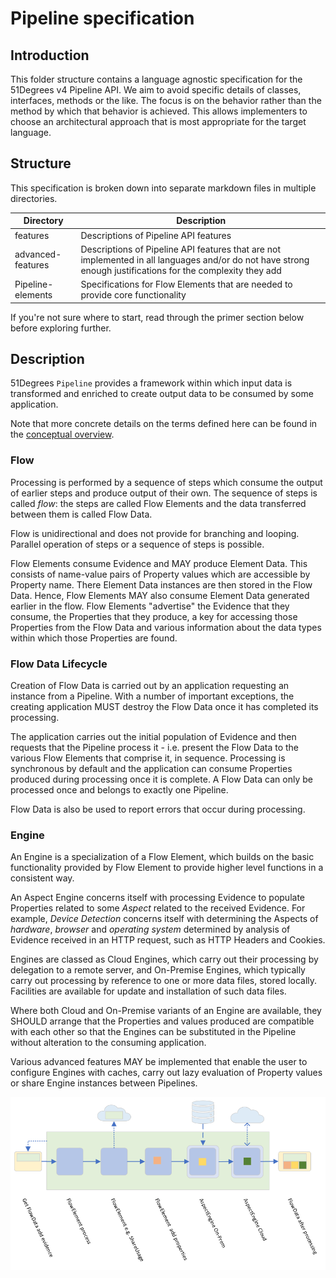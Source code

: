 # Pipeline specification

## Introduction

This folder structure contains a language agnostic specification for the 51Degrees
v4 Pipeline API.
We aim to avoid specific details of classes, interfaces, methods or the like. The
focus is on the behavior rather than the method by which that behavior is achieved.
This allows implementers to choose an architectural approach that is most appropriate
for the target language.

## Structure

This specification is broken down into separate markdown files in multiple directories.

| Directory | Description |
|---|---|
| features | Descriptions of Pipeline API features |
| advanced-features | Descriptions of Pipeline API features that are not implemented in all languages and/or do not have strong enough justifications for the complexity they add |
| Pipeline-elements | Specifications for Flow Elements that are needed to provide core functionality  |

If you're not sure where to start, read through the primer section below before
exploring further.

## Description

51Degrees `Pipeline` provides a framework within which input data is transformed
and enriched to create output data to be consumed by some application.

Note that more concrete details on the terms defined here can be found in the
[conceptual overview](conceptual-overview.md).

### Flow

Processing is performed by a sequence of steps which consume the
output of earlier steps and produce output of their own. The sequence of
steps is called *flow*: the steps are called Flow Elements and the data
transferred between them is called Flow Data.

Flow is unidirectional and does not provide for branching and looping. Parallel
operation of steps or a sequence of steps is possible.

Flow Elements consume Evidence and MAY produce Element Data. This consists
of name-value pairs of Property values which are accessible by Property name.
There Element Data instances are then stored in the Flow Data. Hence, Flow
Elements MAY also consume Element Data generated earlier in the flow.
Flow Elements "advertise" the Evidence that they consume, the Properties that
they produce, a key for accessing those Properties from the Flow Data and various
information about the data types within which those Properties are found.

### Flow Data Lifecycle

Creation of Flow Data is carried out by an application requesting an instance
from a Pipeline. With a number of important exceptions, the creating
application MUST destroy the Flow Data once it has completed its processing.

The application carries out the initial population of Evidence
and then requests that the Pipeline process it - i.e. present the Flow Data
to the various Flow Elements that comprise it, in sequence. Processing is
synchronous by default and the application can consume Properties produced
during processing once it is complete. A Flow Data can only be processed
once and belongs to exactly one Pipeline.

Flow Data is also be used to report errors that occur during processing.

### Engine

An Engine is a specialization of a Flow Element, which builds on the basic
functionality provided by Flow Element to provide higher level functions
in a consistent way.

An Aspect Engine concerns itself with processing Evidence to populate
Properties related to some *Aspect* related to the received Evidence. For example,
*Device Detection* concerns itself with determining the Aspects of *hardware*,
*browser* and *operating system* determined by analysis of Evidence received
in an HTTP request, such as HTTP Headers and Cookies.

Engines are classed as Cloud Engines, which carry out their processing
by delegation to a remote server, and On-Premise Engines, which typically
carry out processing by reference to one or more data files, stored locally.
Facilities are available for update and installation of such data files.

Where both Cloud and On-Premise variants of an Engine are available, they SHOULD
arrange that the Properties and values produced are compatible with each other
so that the Engines can be substituted in the Pipeline without alteration to
the consuming application.

Various advanced features MAY be implemented that enable the user to configure 
Engines with caches, carry out lazy evaluation of Property values or share 
Engine instances between Pipelines.

![Illustration of Pipeline Flow](images/PipelineFlow.png)
